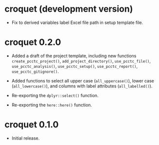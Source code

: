 # croquet (development version)

* Fix to derived variables label Excel file path in setup template file.

# croquet 0.2.0

* Added a draft of the project template, including new functions `create_pcctc_project()`, `add_project_directory()`, `use_pcctc_file()`, `use_pcctc_analysis()`, `use_pcctc_setup()`, `use_pcctc_report()`, `use_pcctc_gitignore()`.

* Added functions to select all upper case (`all_uppercase()`), lower case (`all_lowercase()`), and columns with label attributes (`all_labelled()`).

* Re-exporting the `dplyr::select()` function.

* Re-exporting the `here::here()` function.

# croquet 0.1.0

* Initial release.
